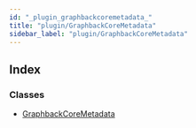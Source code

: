 ```yaml
---
id: "_plugin_graphbackcoremetadata_"
title: "plugin/GraphbackCoreMetadata"
sidebar_label: "plugin/GraphbackCoreMetadata"
---
```


## Index

### Classes

* [GraphbackCoreMetadata](../classes/_plugin_graphbackcoremetadata_.graphbackcoremetadata.md)
